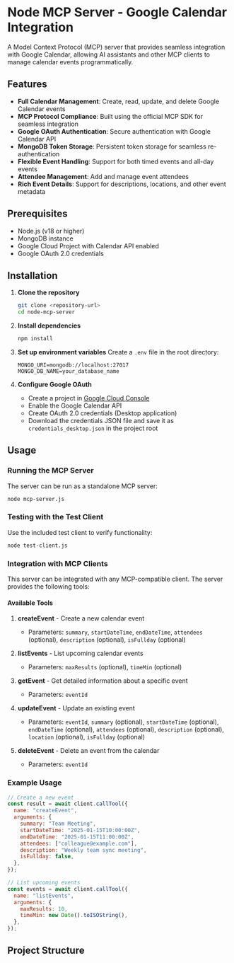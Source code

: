 # Node MCP Server - Google Calendar Integration

A Model Context Protocol (MCP) server that provides seamless integration with Google Calendar, allowing AI assistants and other MCP clients to manage calendar events programmatically.

## Features

- **Full Calendar Management**: Create, read, update, and delete Google Calendar events
- **MCP Protocol Compliance**: Built using the official MCP SDK for seamless integration
- **Google OAuth Authentication**: Secure authentication with Google Calendar API
- **MongoDB Token Storage**: Persistent token storage for seamless re-authentication
- **Flexible Event Handling**: Support for both timed events and all-day events
- **Attendee Management**: Add and manage event attendees
- **Rich Event Details**: Support for descriptions, locations, and other event metadata

## Prerequisites

- Node.js (v18 or higher)
- MongoDB instance
- Google Cloud Project with Calendar API enabled
- Google OAuth 2.0 credentials

## Installation

1. **Clone the repository**

   ```bash
   git clone <repository-url>
   cd node-mcp-server
   ```

2. **Install dependencies**

   ```bash
   npm install
   ```

3. **Set up environment variables**
   Create a `.env` file in the root directory:

   ```env
   MONGO_URI=mongodb://localhost:27017
   MONGO_DB_NAME=your_database_name
   ```

4. **Configure Google OAuth**
   - Create a project in [Google Cloud Console](https://console.cloud.google.com/)
   - Enable the Google Calendar API
   - Create OAuth 2.0 credentials (Desktop application)
   - Download the credentials JSON file and save it as `credentials_desktop.json` in the project root

## Usage

### Running the MCP Server

The server can be run as a standalone MCP server:

```bash
node mcp-server.js
```

### Testing with the Test Client

Use the included test client to verify functionality:

```bash
node test-client.js
```

### Integration with MCP Clients

This server can be integrated with any MCP-compatible client. The server provides the following tools:

#### Available Tools

1. **createEvent** - Create a new calendar event

   - Parameters: `summary`, `startDateTime`, `endDateTime`, `attendees` (optional), `description` (optional), `isFullday` (optional)

2. **listEvents** - List upcoming calendar events

   - Parameters: `maxResults` (optional), `timeMin` (optional)

3. **getEvent** - Get detailed information about a specific event

   - Parameters: `eventId`

4. **updateEvent** - Update an existing event

   - Parameters: `eventId`, `summary` (optional), `startDateTime` (optional), `endDateTime` (optional), `attendees` (optional), `description` (optional), `location` (optional), `isFullday` (optional)

5. **deleteEvent** - Delete an event from the calendar
   - Parameters: `eventId`

### Example Usage

```javascript
// Create a new event
const result = await client.callTool({
  name: "createEvent",
  arguments: {
    summary: "Team Meeting",
    startDateTime: "2025-01-15T10:00:00Z",
    endDateTime: "2025-01-15T11:00:00Z",
    attendees: ["colleague@example.com"],
    description: "Weekly team sync meeting",
    isFullday: false,
  },
});

// List upcoming events
const events = await client.callTool({
  name: "listEvents",
  arguments: {
    maxResults: 10,
    timeMin: new Date().toISOString(),
  },
});
```

## Project Structure
